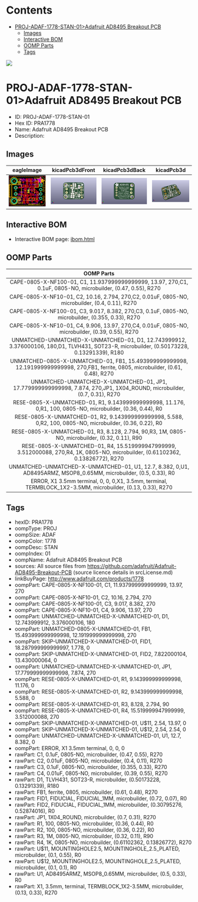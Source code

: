 



Contents
========

* [PROJ-ADAF-1778-STAN-01>Adafruit AD8495 Breakout PCB](#proj-adaf-1778-stan-01adafruit-ad8495-breakout-pcb)
	* [Images](#images)
	* [Interactive BOM](#interactive-bom)
	* [OOMP Parts](#oomp-parts)
	* [Tags](#tags)
  
![][im]
# PROJ-ADAF-1778-STAN-01>Adafruit AD8495 Breakout PCB

- ID: PROJ-ADAF-1778-STAN-01
- Hex ID: PRA1778
- Name: Adafruit AD8495 Breakout PCB
- Description: 

## Images
  
  

|eagleImage|kicadPcb3dFront|kicadPcb3dBack|kicadPcb3d|
| :---: | :---: | :---: | :---: |
|[![eagleImage](eagleImage_140.png)](eagleImage_600.png)|[![kicadPcb3dFront](kicadPcb3dFront_140.png)](kicadPcb3dFront_600.png)|[![kicadPcb3dBack](kicadPcb3dBack_140.png)](kicadPcb3dBack_600.png)|[![kicadPcb3d](kicadPcb3d_140.png)](kicadPcb3d_600.png)|

## Interactive BOM

- Interactive BOM page: [ibom.html](kicad/bom/ibom.html)

## OOMP Parts
  

|OOMP Parts|
| :---: |
|CAPE-0805-X-NF100-01, C1, 11.937999999999999, 13.97, 270,C1, 0.1uF, 0805-NO, microbuilder, (0.47, 0.55), R270|
|CAPE-0805-X-NF10-01, C2, 10.16, 2.794, 270,C2, 0.01uF, 0805-NO, microbuilder, (0.4, 0.11), R270|
|CAPE-0805-X-NF100-01, C3, 9.017, 8.382, 270,C3, 0.1uF, 0805-NO, microbuilder, (0.355, 0.33), R270|
|CAPE-0805-X-NF10-01, C4, 9.906, 13.97, 270,C4, 0.01uF, 0805-NO, microbuilder, (0.39, 0.55), R270|
|UNMATCHED-UNMATCHED-X-UNMATCHED-01, D1, 12.743999912, 3.376000106, 180,D1, TLVH431, SOT23-R, microbuilder, (0.50173228, 0.13291339), R180|
|UNMATCHED-0805-X-UNMATCHED-01, FB1, 15.493999999999998, 12.191999999999998, 270,FB1, ferrite, 0805, microbuilder, (0.61, 0.48), R270|
|UNMATCHED-UNMATCHED-X-UNMATCHED-01, JP1, 17.779999999999998, 7.874, 270,JP1, 1X04_ROUND, microbuilder, (0.7, 0.31), R270|
|RESE-0805-X-UNMATCHED-01, R1, 9.143999999999998, 11.176, 0,R1, 100, 0805-NO, microbuilder, (0.36, 0.44), R0|
|RESE-0805-X-UNMATCHED-01, R2, 9.143999999999998, 5.588, 0,R2, 100, 0805-NO, microbuilder, (0.36, 0.22), R0|
|RESE-0805-X-UNMATCHED-01, R3, 8.128, 2.794, 90,R3, 1M, 0805-NO, microbuilder, (0.32, 0.11), R90|
|RESE-0805-X-UNMATCHED-01, R4, 15.519999947999999, 3.512000088, 270,R4, 1K, 0805-NO, microbuilder, (0.61102362, 0.13826772), R270|
|UNMATCHED-UNMATCHED-X-UNMATCHED-01, U1, 12.7, 8.382, 0,U1, AD8495ARMZ, MSOP8_0.65MM, microbuilder, (0.5, 0.33), R0|
|ERROR, X1 3.5mm terminal, 0, 0, 0,X1, 3.5mm, terminal, TERMBLOCK_1X2-3.5MM, microbuilder, (0.13, 0.33), R270|

## Tags

- hexID: PRA1778
- oompType: PROJ
- oompSize: ADAF
- oompColor: 1778
- oompDesc: STAN
- oompIndex: 01
- oompName: Adafruit AD8495 Breakout PCB
- sources: All source files from https://github.com/adafruit/Adafruit-AD8495-Breakout-PCB (source licence details in srcLicense.md)
- linkBuyPage: http://www.adafruit.com/products/1778
- oompPart: CAPE-0805-X-NF100-01, C1, 11.937999999999999, 13.97, 270
- oompPart: CAPE-0805-X-NF10-01, C2, 10.16, 2.794, 270
- oompPart: CAPE-0805-X-NF100-01, C3, 9.017, 8.382, 270
- oompPart: CAPE-0805-X-NF10-01, C4, 9.906, 13.97, 270
- oompPart: UNMATCHED-UNMATCHED-X-UNMATCHED-01, D1, 12.743999912, 3.376000106, 180
- oompPart: UNMATCHED-0805-X-UNMATCHED-01, FB1, 15.493999999999998, 12.191999999999998, 270
- oompPart: SKIP-UNMATCHED-X-UNMATCHED-01, FID1, 18.287999999999997, 1.778, 0
- oompPart: SKIP-UNMATCHED-X-UNMATCHED-01, FID2, 7.822000104, 13.430000064, 0
- oompPart: UNMATCHED-UNMATCHED-X-UNMATCHED-01, JP1, 17.779999999999998, 7.874, 270
- oompPart: RESE-0805-X-UNMATCHED-01, R1, 9.143999999999998, 11.176, 0
- oompPart: RESE-0805-X-UNMATCHED-01, R2, 9.143999999999998, 5.588, 0
- oompPart: RESE-0805-X-UNMATCHED-01, R3, 8.128, 2.794, 90
- oompPart: RESE-0805-X-UNMATCHED-01, R4, 15.519999947999999, 3.512000088, 270
- oompPart: SKIP-UNMATCHED-X-UNMATCHED-01, U$11, 2.54, 13.97, 0
- oompPart: SKIP-UNMATCHED-X-UNMATCHED-01, U$12, 2.54, 2.54, 0
- oompPart: UNMATCHED-UNMATCHED-X-UNMATCHED-01, U1, 12.7, 8.382, 0
- oompPart: ERROR, X1 3.5mm terminal, 0, 0, 0
- rawPart: C1, 0.1uF, 0805-NO, microbuilder, (0.47, 0.55), R270
- rawPart: C2, 0.01uF, 0805-NO, microbuilder, (0.4, 0.11), R270
- rawPart: C3, 0.1uF, 0805-NO, microbuilder, (0.355, 0.33), R270
- rawPart: C4, 0.01uF, 0805-NO, microbuilder, (0.39, 0.55), R270
- rawPart: D1, TLVH431, SOT23-R, microbuilder, (0.50173228, 0.13291339), R180
- rawPart: FB1, ferrite, 0805, microbuilder, (0.61, 0.48), R270
- rawPart: FID1, FIDUCIAL, FIDUCIAL_1MM, microbuilder, (0.72, 0.07), R0
- rawPart: FID2, FIDUCIAL, FIDUCIAL_1MM, microbuilder, (0.30795276, 0.52874016), R0
- rawPart: JP1, 1X04_ROUND, microbuilder, (0.7, 0.31), R270
- rawPart: R1, 100, 0805-NO, microbuilder, (0.36, 0.44), R0
- rawPart: R2, 100, 0805-NO, microbuilder, (0.36, 0.22), R0
- rawPart: R3, 1M, 0805-NO, microbuilder, (0.32, 0.11), R90
- rawPart: R4, 1K, 0805-NO, microbuilder, (0.61102362, 0.13826772), R270
- rawPart: U$11, MOUNTINGHOLE2.5, MOUNTINGHOLE_2.5_PLATED, microbuilder, (0.1, 0.55), R0
- rawPart: U$12, MOUNTINGHOLE2.5, MOUNTINGHOLE_2.5_PLATED, microbuilder, (0.1, 0.1), R0
- rawPart: U1, AD8495ARMZ, MSOP8_0.65MM, microbuilder, (0.5, 0.33), R0
- rawPart: X1, 3.5mm, terminal, TERMBLOCK_1X2-3.5MM, microbuilder, (0.13, 0.33), R270



[im]: kicadPcb3d_450.png
